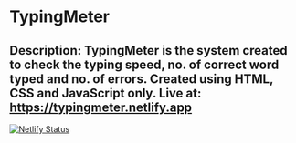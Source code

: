 # TypingMeter
## Description: TypingMeter is the system created to check the typing speed, no. of correct word typed and no. of errors. Created using HTML, CSS and JavaScript only.  Live at: https://typingmeter.netlify.app
 
 [![Netlify Status](https://api.netlify.com/api/v1/badges/cbe1101c-7026-4c36-93e3-16e7b5a2abc7/deploy-status)](https://app.netlify.com/sites/typingmeter/deploys)
